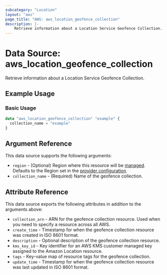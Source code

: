```yaml
---
subcategory: "Location"
layout: "aws"
page_title: "AWS: aws_location_geofence_collection"
description: |-
    Retrieve information about a Location Service Geofence Collection.
---
```


# Data Source: aws_location_geofence_collection

Retrieve information about a Location Service Geofence Collection.

## Example Usage

### Basic Usage

```terraform
data "aws_location_geofence_collection" "example" {
  collection_name = "example"
}
```

## Argument Reference

This data source supports the following arguments:

* `region` - (Optional) Region where this resource will be [managed](https://docs.aws.amazon.com/general/latest/gr/rande.html#regional-endpoints). Defaults to the Region set in the [provider configuration](https://registry.terraform.io/providers/hashicorp/aws/latest/docs#aws-configuration-reference).
* `collection_name` - (Required) Name of the geofence collection.

## Attribute Reference

This data source exports the following attributes in addition to the arguments above:

* `collection_arn` - ARN for the geofence collection resource. Used when you need to specify a resource across all AWS.
* `create_time` - Timestamp for when the geofence collection resource was created in ISO 8601 format.
* `description` - Optional description of the geofence collection resource.
* `kms_key_id` - Key identifier for an AWS KMS customer managed key assigned to the Amazon Location resource.
* `tags` - Key-value map of resource tags for the geofence collection.
* `update_time` - Timestamp for when the geofence collection resource was last updated in ISO 8601 format.
